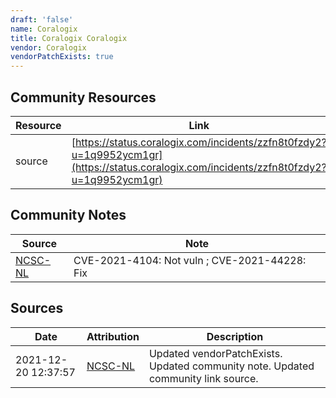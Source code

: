 ```yaml
---
draft: 'false'
name: Coralogix
title: Coralogix Coralogix
vendor: Coralogix
vendorPatchExists: true
---
```



## Community Resources
| Resource | Link |
| --- | --- |
| source | [https://status.coralogix.com/incidents/zzfn8t0fzdy2?u=1q9952ycm1gr](https://status.coralogix.com/incidents/zzfn8t0fzdy2?u=1q9952ycm1gr) |

## Community Notes
| Source | Note |
| --- | --- |
| [NCSC-NL](https://github.com/NCSC-NL/log4shell/blob/main/software/README.md) | CVE-2021-4104: Not vuln ; CVE-2021-44228: Fix </ul> |

## Sources
| Date | Attribution | Description |
| --- | --- | --- |
| 2021-12-20 12:37:57 | [NCSC-NL](https://github.com/NCSC-NL/log4shell/blob/main/software/README.md) | Updated vendorPatchExists. Updated community note. Updated community link source.  |
